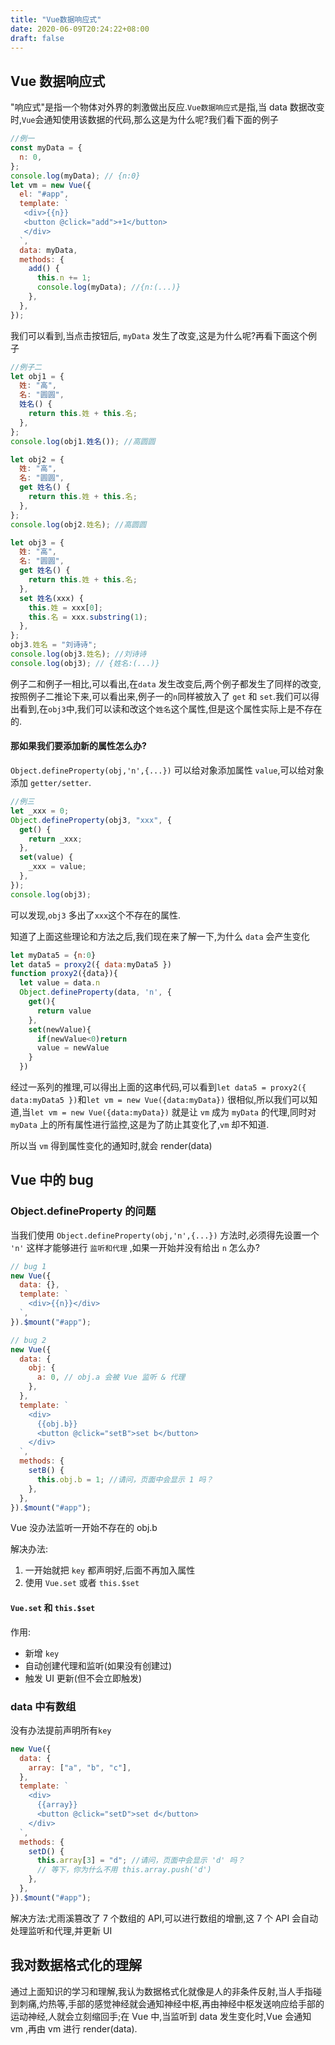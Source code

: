 ```yaml
---
title: "Vue数据响应式"
date: 2020-06-09T20:24:22+08:00
draft: false
---
```


## Vue 数据响应式

"响应式"是指一个物体对外界的刺激做出反应.`Vue数据响应式`是指,当 data 数据改变时,`Vue`会通知使用该数据的代码,那么这是为什么呢?我们看下面的例子

```javascript
//例一
const myData = {
  n: 0,
};
console.log(myData); // {n:0}
let vm = new Vue({
  el: "#app",
  template: `
   <div>{{n}}
   <button @click="add">+1</button>
   </div>
  `,
  data: myData,
  methods: {
    add() {
      this.n += 1;
      console.log(myData); //{n:(...)}
    },
  },
});
```

我们可以看到,当点击按钮后, `myData` 发生了改变,这是为什么呢?再看下面这个例子

```javascript
//例子二
let obj1 = {
  姓: "高",
  名: "圆圆",
  姓名() {
    return this.姓 + this.名;
  },
};
console.log(obj1.姓名()); //高圆圆

let obj2 = {
  姓: "高",
  名: "圆圆",
  get 姓名() {
    return this.姓 + this.名;
  },
};
console.log(obj2.姓名); //高圆圆

let obj3 = {
  姓: "高",
  名: "圆圆",
  get 姓名() {
    return this.姓 + this.名;
  },
  set 姓名(xxx) {
    this.姓 = xxx[0];
    this.名 = xxx.substring(1);
  },
};
obj3.姓名 = "刘诗诗";
console.log(obj3.姓名); //刘诗诗
console.log(obj3); // {姓名:(...)}
```

例子二和例子一相比,可以看出,在`data` 发生改变后,两个例子都发生了同样的改变,按照例子二推论下来,可以看出来,例子一的`n`同样被放入了 `get` 和 `set`.我们可以得出看到,在`obj3`中,我们可以读和改这个`姓名`这个属性,但是这个属性实际上是不存在的.

#### 那如果我们要添加新的属性怎么办?

`Object.defineProperty(obj,'n',{...})` 可以给对象添加属性 `value`,可以给对象添加 `getter/setter`.

```javascript
//例三
let _xxx = 0;
Object.defineProperty(obj3, "xxx", {
  get() {
    return _xxx;
  },
  set(value) {
    _xxx = value;
  },
});
console.log(obj3);
```

可以发现,`obj3` 多出了`xxx`这个不存在的属性.

知道了上面这些理论和方法之后,我们现在来了解一下,为什么 `data` 会产生变化

```javascript
let myData5 = {n:0}
let data5 = proxy2({ data:myData5 })
function proxy2({data}){
  let value = data.n
  Object.defineProperty(data, 'n', {
    get(){
      return value
    },
    set(newValue){
      if(newValue<0)return
      value = newValue
    }
  })
```

经过一系列的推理,可以得出上面的这串代码,可以看到`let data5 = proxy2({ data:myData5 })`和`let vm = new Vue({data:myData})` 很相似,所以我们可以知道,当`let vm = new Vue({data:myData})` 就是让 `vm` 成为 `myData` 的代理,同时对 `myData` 上的所有属性进行监控,这是为了防止其变化了,`vm` 却不知道.

所以当 `vm` 得到属性变化的通知时,就会 render(data)

## Vue 中的 bug

### Object.defineProperty 的问题

当我们使用 `Object.defineProperty(obj,'n',{...})` 方法时,必须得先设置一个 `'n'` 这样才能够进行 `监听和代理` ,如果一开始并没有给出 `n` 怎么办?

```javascript
// bug 1
new Vue({
  data: {},
  template: `
    <div>{{n}}</div>
  `,
}).$mount("#app");
```

```javascript
// bug 2
new Vue({
  data: {
    obj: {
      a: 0, // obj.a 会被 Vue 监听 & 代理
    },
  },
  template: `
    <div>
      {{obj.b}}
      <button @click="setB">set b</button>
    </div>
  `,
  methods: {
    setB() {
      this.obj.b = 1; //请问，页面中会显示 1 吗？
    },
  },
}).$mount("#app");
```

Vue 没办法监听一开始不存在的 obj.b

解决办法:

1. 一开始就把 `key` 都声明好,后面不再加入属性
2. 使用 `Vue.set` 或者 `this.$set`

#### `Vue.set` 和 `this.$set`

作用:

- 新增 `key`
- 自动创建代理和监听(如果没有创建过)
- 触发 UI 更新(但不会立即触发)

### data 中有数组

没有办法提前声明所有`key`

```javascript
new Vue({
  data: {
    array: ["a", "b", "c"],
  },
  template: `
    <div>
      {{array}}
      <button @click="setD">set d</button>
    </div>
  `,
  methods: {
    setD() {
      this.array[3] = "d"; //请问，页面中会显示 'd' 吗？
      // 等下，你为什么不用 this.array.push('d')
    },
  },
}).$mount("#app");
```

解决方法:尤雨溪篡改了 7 个数组的 API,可以进行数组的增删,这 7 个 API 会自动处理监听和代理,并更新 UI

## 我对数据格式化的理解

通过上面知识的学习和理解,我认为数据格式化就像是人的非条件反射,当人手指碰到刺痛,灼热等,手部的感觉神经就会通知神经中枢,再由神经中枢发送响应给手部的运动神经,人就会立刻缩回手;在 Vue 中,当监听到 data 发生变化时,Vue 会通知 vm ,再由 vm 进行 render(data).
